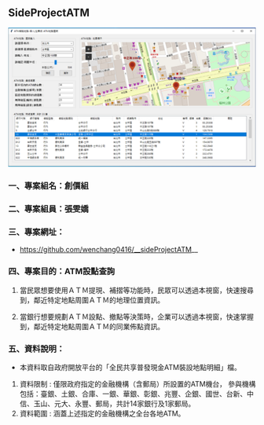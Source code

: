 ## __SideProjectATM__

![產生圖片](./img/ATM.PNG)

### 一、專案組名：創價組
### 二、專案組員：張雯嬌
### 三、專案網址：
- https://github.com/wenchang0416/__sideProjectATM__

### 四、專案目的：ATM設點查詢
1. 當民眾想要使用ＡＴＭ提現、補摺等功能時，民眾可以透過本視窗，快速搜尋到，鄰近特定地點周圍ＡＴＭ的地理位置資訊。

2. 當銀行想要規劃ＡＴＭ設點、撤點等決策時，企業可以透過本視窗，快速掌握到，鄰近特定地點周圍ＡＴＭ的同業佈點資訊。

### 五、資料說明：
-  本資料取自政府開放平台的「全民共享普發現金ATM裝設地點明細」檔。
1. 資料限制 : 僅限政府指定的金融機構（含郵局）所設置的ATM機台，
              參與機構包括：臺銀、土銀、合庫、一銀、華銀、彰銀、兆豐、企銀、國世、台新、中信、玉山、元大、永豐、郵局，共計14家銀行及1家郵局。
2. 資料範圍 : 涵蓋上述指定的金融機構之全台各地ATM。
